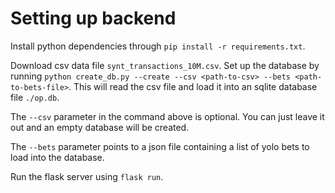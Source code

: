 # Setting up backend

Install python dependencies through `pip install -r requirements.txt`.

Download csv data file `synt_transactions_10M.csv`. Set up the database by running `python create_db.py --create --csv <path-to-csv> --bets <path-to-bets-file>`. This will read the csv file and load it into an sqlite database file `./op.db`.

The `--csv` parameter in the command above is optional. You can just leave it out and an empty database will be created.

The `--bets` parameter points to a json file containing a list of yolo bets to load into the database.

Run the flask server using `flask run`.

